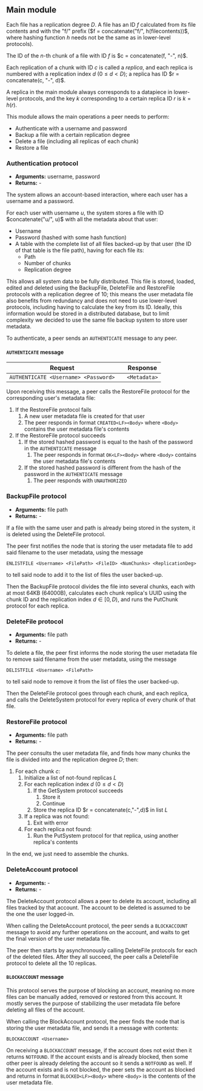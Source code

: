 ## Main module

Each file has a replication degree $D$. A file has an ID $f$ calculated from its file contents and with the "f/" prefix ($f = concatenate("f/", h(filecontents))$, where hashing function $h$ needs not be the same as in lower-level protocols).

The ID of the $n$-th chunk of a file with ID $f$ is $c = concatenate(f, "-", n)$.

Each replication of a chunk with ID $c$ is called a *replica*, and each replica is numbered with a replication index $d$ ($0 ≤ d < D$); a replica has ID $r = concatenate(c, "-", d)$.

A replica in the main module always corresponds to a datapiece in lower-level protocols, and the key $k$ corresponding to a certain replica ID $r$ is $k = h(r)$.

This module allows the main operations a peer needs to perform:

- Authenticate with a username and password
- Backup a file with a certain replication degree
- Delete a file (including all replicas of each chunk)
- Restore a file

### Authentication protocol

- **Arguments:** username, password
- **Returns:** -

The system allows an account-based interaction, where each user has a username and a password.

For each user with username $u$, the system stores a file with ID $concatenate("u/", u)$ with all the metadata about that user:

- Username
- Password (hashed with some hash function)
- A table with the complete list of all files backed-up by that user (the ID of that table is the file path), having for each file its:
  - Path
  - Number of chunks
  - Replication degree

This allows all system data to be fully distributed. This file is stored, loaded, edited and deleted using the BackupFile, DeleteFile and RestoreFile protocols with a replication degree of 10; this means the user metadata file also benefits from redundancy and does not need to use lower-level protocols, including having to calculate the key from its ID. Ideally, this information would be stored in a distributed database, but to limit complexity we decided to use the same file backup system to store user metadata.

To authenticate, a peer sends an `AUTHENTICATE` message to any peer.

#### `AUTHENTICATE` message

| **Request**                          | | **Response** |
|--------------------------------------|-|--------------|
| `AUTHENTICATE <Username> <Password>` | | `<Metadata>`  |

Upon receiving this message, a peer calls the RestoreFile protocol for the corresponding user's metadata file:

1. If the RestoreFile protocol fails
   1. A new user metadata file is created for that user
   2. The peer responds in format `CREATED<LF><Body>` where `<Body>` contains the user metadata file's contents
2. If the RestoreFile protocol succeeds
   1. If the stored hashed password is equal to the hash of the password in the `AUTHENTICATE` message
      1. The peer responds in format `OK<LF><Body>` where `<Body>` contains the user metadata file's contents
   2. If the stored hashed password is different from the hash of the password in the `AUTHENTICATE` message
      1. The peer responds with `UNAUTHORIZED`

### BackupFile protocol

- **Arguments:** file path
- **Returns:** -

If a file with the same user and path is already being stored in the system, it is deleted using the DeleteFile protocol.

The peer first notifies the node that is storing the user metadata file to add said filename to the user metadata, using the message

```
ENLISTFILE <Username> <FilePath> <FileID> <NumChunks> <ReplicationDeg>
```

to tell said node to add it to the list of files the user backed-up.

Then the BackupFile protocol divides the file into several chunks, each with at most 64KB (64000B), calculates each chunk replica's UUID using the chunk ID and the replication index $d \in [0, D)$, and runs the PutChunk protocol for each replica.

### DeleteFile protocol

- **Arguments:** file path
- **Returns:** -

To delete a file, the peer first informs the node storing the user metadata file to remove said filename from the user metadata, using the message

```
DELISTFILE <Username> <FilePath>
```

to tell said node to remove it from the list of files the user backed-up.

Then the DeleteFile protocol goes through each chunk, and each replica, and calls the DeleteSystem protocol for every replica of every chunk of that file.

### RestoreFile protocol

- **Arguments:** file path
- **Returns:** -

The peer consults the user metadata file, and finds how many chunks the file is divided into and the replication degree $D$; then:

1. For each chunk $c$:
   1. Initialize a list of not-found replicas $L$
   2. For each replication index $d$ ($0 ≤ d < D$)
      1. If the GetSystem protocol succeeds
         1. Store it
         2. Continue
      2. Store the replica ID $r = concatenate(c,"-",d)$ in list $L$
   3. If a replica was not found:
      1. Exit with error
   4. For each replica not found:
      1. Run the PutSystem protocol for that replica, using another replica's contents

In the end, we just need to assemble the chunks.

### DeleteAccount protocol

- **Arguments:** -
- **Returns:** -

The DeleteAccount protocol allows a peer to delete its account, including all files tracked by that account. The account to be deleted is assumed to be the one the user logged-in.

When calling the DeleteAccount protocol, the peer sends a `BLOCKACCOUNT` message to avoid any further operations on the account, and waits to get the final version of the user metadata file.

The peer then starts by asynchronously calling DeleteFile protocols for each of the deleted files. After they all succeed, the peer calls a DeleteFile protocol to delete all the 10 replicas.

#### `BLOCKACCOUNT` message

This protocol serves the purpose of blocking an account, meaning no more files can be manually added, removed or restored from this account. It mostly serves the purpose of stabilizing the user metadata file before deleting all files of the account.

When calling the BlockAccount protocol, the peer finds the node that is storing the user metadata file, and sends it a message with contents:

```
BLOCKACCOUNT <Username>
```

On receiving a `BLOCKACCOUNT` message, if the account does not exist then it returns `NOTFOUND`. If the account exists and is already blocked, then some other peer is already deleting the account so it sends a `NOTFOUND` as well. If the account exists and is not blocked, the peer sets the account as blocked and returns in format `BLOCKED<LF><Body>` where `<Body>` is the contents of the user metadata file.
